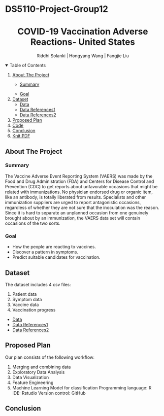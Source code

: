 # DS5110-Project-Group12
<h1 align="center"> COVID-19 Vaccination Adverse Reactions- United States </h1>
<p align="center"> Riddhi Solanki | Hongyang Wang | Fangjie Liu
<details open="open"> 
  <summary>Table of Contents</summary>
  <ol>
    <li><a href="#about-the-project">About The Project</a></li>
      <ul>
        <li><a href="#Summary">Summary</a></li>
      </ul>
      <ul>
        <li><a href="#Goal">Goal</a></li>
      </ul>
    <li>
      <a href="#Dataset">Dataset</a>
       <ul>
        <li><a href="https://github.com/Jarvis-wang/DS5110-project/tree/main/DS%205110%20project/DATA">Data</a></li>
       </ul>
        <ul>
        <li><a href="https://www.kaggle.com/ayushggarg/covid19-vaccine-adverse-reactions/tasks?taskId=3285">Data References1</a></li>         <li><a href="https://www.kaggle.com/paultimothymooney/usa-covid19-vaccinations">Data References2</a></li>
      </ul>
    </li>
    <li>
      <a href="#Proposed Plan">Proposed Plan</a>
    </li>
    <li>
      <a href="https://github.com/Jarvis-wang/DS5110-project/blob/main/DS%205110%20project/project.Rmd">Code</a>
    </li>
     <li>
      <a href="#Conclusion">Conclusion</a>
    </li>
    <li>
      <a href=" ">Knit PDF</a>
    </li>
  </ol>
  
## About The Project
### Summary
The Vaccine Adverse Event Reporting System (VAERS) was made by the Food and Drug Administration (FDA) and Centers for Disease Control and Prevention (CDC) to get reports about unfavorable occasions that might be related with immunizations. No physician endorsed drug or organic item, like an antibody, is totally liberated from results. Specialists and other immunization suppliers are urged to report antagonistic occasions, regardless of whether they are not sure that the inoculation was the reason. Since it is hard to separate an unplanned occasion from one genuinely brought about by an immunization, the VAERS data set will contain occasions of the two sorts.

### Goal
* How the people are reacting to vaccines.
* Discover a pattern in symptoms.
* Predict suitable candidates for vaccination.

## Dataset
The dataset includes 4 csv files: 
1.	Patient data
2.	Symptom data
3.	Vaccine data
4.	Vaccination progress
<ul>
 <li><a href="https://github.com/Jarvis-wang/DS5110-project/tree/main/DS%205110%20project/DATA">Data</a></li>
 <li><a href="https://www.kaggle.com/ayushggarg/covid19-vaccine-adverse-reactions/tasks?taskId=3285">Data References1</a></li>      <li><a href="https://www.kaggle.com/paultimothymooney/usa-covid19-vaccinations">Data References2</a></li>
</ul>

## Proposed Plan
Our plan consists of the following workflow:
1.	Merging and combining data
2.	Exploratory Data Analysis
3.	Data Visualization
4.	Feature Engineering
5.	Machine Learning Model for classification
Programming language: R
IDE: Rstudio
Version control: GitHub

## Conclusion
